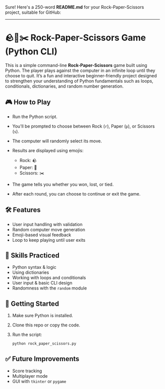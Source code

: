 Sure! Here's a 250-word **README.md** for your Rock-Paper-Scissors project, suitable for GitHub:

---

# 🪨📄✂️ Rock-Paper-Scissors Game (Python CLI)

This is a simple command-line **Rock-Paper-Scissors** game built using Python. The player plays against the computer in an infinite loop until they choose to quit. It’s a fun and interactive beginner-friendly project designed to strengthen your understanding of Python fundamentals such as loops, conditionals, dictionaries, and random number generation.

## 🎮 How to Play

* Run the Python script.
* You'll be prompted to choose between Rock (`r`), Paper (`p`), or Scissors (`s`).
* The computer will randomly select its move.
* Results are displayed using emojis:

  * Rock: 🪨
  * Paper: 📄
  * Scissors: ✂️
* The game tells you whether you won, lost, or tied.
* After each round, you can choose to continue or exit the game.

## 🛠 Features

* User input handling with validation
* Random computer move generation
* Emoji-based visual feedback
* Loop to keep playing until user exits

## 🧠 Skills Practiced

* Python syntax & logic
* Using dictionaries
* Working with loops and conditionals
* User input & basic CLI design
* Randomness with the `random` module

## 🚀 Getting Started

1. Make sure Python is installed.
2. Clone this repo or copy the code.
3. Run the script:

   ```bash
   python rock_paper_scissors.py
   ```

## ✅ Future Improvements

* Score tracking
* Multiplayer mode
* GUI with `tkinter` or `pygame`

